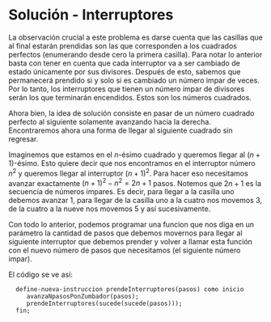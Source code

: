# Solución - Interruptores

La observación crucial a este problema es darse cuenta que las casillas que al final estarán prendidas son las que corresponden a los cuadrados perfectos (enumerando desde cero la primera casilla). Para notar lo anterior basta con tener en cuenta que cada interruptor va a ser cambiado de estado únicamente por sus divisores. Después de esto, sabemos que permanecerá prendido si y solo si es cambiado un número impar de veces. Por lo tanto, los interruptores que tienen un número impar de divisores serán los que terminarán encendidos. Estos son los números cuadrados.

Ahora bien, la idea de solución consiste en pasar de un número cuadrado perfecto al siguiente solamente avanzando hacia la derecha. Encontraremos ahora una forma de llegar al siguiente cuadrado sin regresar.

Imaginemos que estamos en el $n$-ésimo cuadrado y queremos llegar al $(n+1)$-ésimo. Esto quiere decir que nos encontramos en el interruptor número $n^2$ y queremos llegar al interruptor $(n+1)^2$. Para hacer eso necesitamos avanzar exactamente $(n+1)^2 - n^2 = 2n + 1$ pasos. Notemos que $2n + 1$ es la secuencia de números impares. Es decir, para llegar a la casilla uno debemos avanzar 1, para llegar de la casilla uno a la cuatro nos movemos 3, de la cuatro a la nueve nos movemos 5 y así sucesivamente.

Con todo lo anterior, podemos programar una funcion que nos diga en un parámetro la cantidad de pasos que debemos movernos para llegar al siguiente interruptor que debemos prender y volver a llamar esta función con el nuevo número de pasos que necesitamos (el siguiente número impar).

El código se ve así:

```
  define-nueva-instruccion prendeInterruptores(pasos) como inicio
  	 avanzaNpasosPonZumbador(pasos);
     prendeInterruptores(sucede(sucede(pasos)));
  fin;
```
